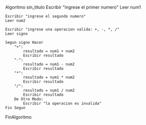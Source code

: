 Algoritmo sin_titulo
	Escribir "ingrese el primer numero"
	Leer num1
	
	Escribir "ingrese el segundo numero"
	Leer num2
	
	Escribir "ingrese una operacion valida: +, -, *, /"
	Leer signo

	Segun signo Hacer
		"+":
			resultado = num1 + num2
			Escribir resultado
		"-":
			resultado = num1 - num2
			Escribir resultado
		"*":
			resultado = num1 * num2
			Escribir resultado
		"/":
			resultado = num1 / num2
			Escribir resultado
		De Otro Modo:
			Escribir "la operacion es invalida"
	Fin Segun
FinAlgoritmo
